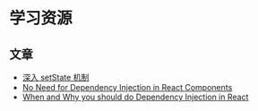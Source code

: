# 学习资源

## 文章

- [深入 setState 机制](https://github.com/sisterAn/blog/issues/26)
- [No Need for Dependency Injection in React Components](https://medium.com/@maxheiber/no-need-for-dependency-injection-in-react-components-641182760aaa)
- [When and Why you should do Dependency Injection in React](https://dev.to/shadid12/when-and-why-you-should-do-dependency-injection-in-react-33pa)
